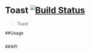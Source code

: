 Toast [![Build Status](https://travis-ci.org/devWayne/Toast.svg?branch=master)](https://travis-ci.org/devWayne/Toast)
============
> Toast 

##Usage

```
```

##API


